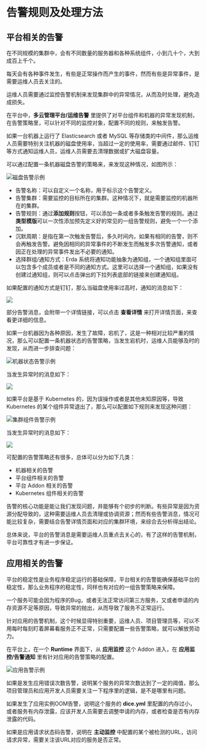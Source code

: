 # 告警规则及处理方法

## 平台相关的告警

在不同规模的集群中，会有不同数量的服务器和各种系统组件，小到几十个，大到成百上千个。

每天会有各种事件发生，有些是正常操作而产生的事件，然而有些是异常事件，是需要运维人员去关注的。

运维人员需要通过监控告警机制来发现集群中的异常情况，从而及时处理，避免造成损失。

在平台中，**多云管理平台/运维告警** 里提供了对平台组件和机器的异常发现机制，在告警策略里，可以针对不同的监控对象，配置不同的规则，来触发告警。

如果一台机器上运行了 Elasticsearch 或者 MySQL 等存储类的中间件，那么运维人员需要特别关注机器的磁盘使用率，当超过一定的使用率，需要通过邮件、钉钉等方式通知运维人员，运维人员需要去清理数据或扩大磁盘容量。

可以通过配置一条机器磁盘告警的策略来，来发现这种情况，如图所示：

![磁盘告警示例](https://terminus-paas.oss-cn-hangzhou.aliyuncs.com/paas-doc/2020/06/24/7902d49d-99d0-485f-b393-f23313af96e6.jpg)

* 告警名称：可以自定义一个名称，用于标示这个告警定义。
* 告警集群：需要监控的目标所在的集群。这种情况下，就是需要监控的机器所在的集群。
* 告警规则：通过**添加规则**按钮，可以添加一条或者多条触发告警的规则。通过**类型模版**可以一次性添加预先定义好的常见的一组告警规则，避免一个一个添加。
* 沉默周期：是指在第一次触发告警后，多久时间内，如果有相同的告警，则不会再触发告警。避免因相同的异常事件的不断发生而触发多次告警通知，或者因正在处理的异常事件发出不必要的通知。
* 选择群组/通知方式：Erda 系统将通知功能抽象为通知组，一个通知组里面可以包含多个成员或者是不同的通知方式。这里可以选择一个通知组，如果没有创建过通知组，则可以点击弹出的下拉列表底部的链接来创建通知组。

如果配置的通知方式是钉钉，那么当磁盘使用率过高时，通知的消息如下：

![](https://terminus-paas.oss-cn-hangzhou.aliyuncs.com/paas-doc/2020/06/28/73763878-6dad-4055-b2cd-d98646cc06c2.jpg)

部分告警消息，会附带一个详情链接，可以点击 **查看详情** 来打开详情页面，来查看更详细的信息。

如果一台机器因为各种原因，发生了故障，宕机了，这是一种相对比较严重的情况，那么可以配置一条机器状态的告警策略，当发生宕机时，运维人员能够及时的发现，从而进一步排查问题：

![机器状态告警示例](https://terminus-paas.oss-cn-hangzhou.aliyuncs.com/paas-doc/2020/06/28/8cb0ea26-e581-4fe6-93fa-3308c4fb4ec4.jpg)

当发生异常时的消息如下：

![](https://terminus-paas.oss-cn-hangzhou.aliyuncs.com/paas-doc/2020/06/28/f318533b-60e4-420a-871e-4c2129f146c7.jpg)

如果平台是基于 Kubernetes 的，因为误操作或者是其他未知原因等，导致 Kubernetes 的某个组件异常退出了，那么可以配置如下规则来发现这种问题：

![集群组件告警示例](https://terminus-paas.oss-cn-hangzhou.aliyuncs.com/paas-doc/2020/06/28/9dd8d7f1-d13c-4be1-a946-4f0ef77f3d27.jpg)

当发生异常时的消息如下：

![](https://terminus-paas.oss-cn-hangzhou.aliyuncs.com/paas-doc/2020/06/28/cb285414-6bf0-49f0-892d-e3b43410d0b4.jpg)

可配置的告警策略还有很多，总体可以分为如下几类：
* 机器相关的告警
* 平台组件相关的告警
* 平台 Addon 相关的告警
* Kubernetes 组件相关的告警

告警的核心功能是能让我们发现问题，并能够有个初步的判断。有些异常是因为资源分配导致的，这种需要运维人员去清理或协调资源；然而有些告警消息，情况可能比较复杂，需要结合告警详情页面和对应的集群环境，来综合去分析得出结论。

总体来说，平台的告警消息是需要运维人员重点去关心的，有了这样的告警机制，平台可靠性才有进一步保证。

## 应用相关的告警

平台的稳定性是业务程序稳定运行的基础保障，平台相关的告警能确保基础平台的稳定性，那么业务程序的稳定性，同样也有对应的一组告警策略来保障。

一个服务可能会因为程序的Bug，或者无法正常访问第三方服务，又或者申请的内存资源不足等原因，导致异常的抛出，从而导致了服务不正常运行。

针对应用的告警机制，这个时候显得特别重要，运维人员、项目管理员等，可以不用每时每刻盯着屏幕看服务正不正常，只需要配置一些告警策略，就可以解放劳动力。

在平台上，在一个 **Runtime** 界面下，从 **应用监控** 这个 Addon 进入，在 **应用监控/告警通知** 里有针对应用的告警策略的配置。

![应用告警示例](https://terminus-paas.oss-cn-hangzhou.aliyuncs.com/paas-doc/2020/06/28/56bce87b-c358-4bb7-9652-d182c74551be.jpg)

如果是发生应用错误次数告警，说明某个服务的异常次数达到了一定的阈值，那么项目管理员和应用开发人员需要关注一下程序里的逻辑，是不是哪里有问题。

如果发生了应用实例OOM告警，说明这个服务的 **dice.yml** 里配置的内存过小，或者服务有内存泄露，应该开发人员需要去调整申请的内存，或者检查是否有内存泄露的代码。

如果是应用请求状态码告警，说明在 **主动监控** 中配置的某个被检测的URL，访问请求异常，需要关注该URL对应的服务是否正常。

